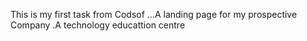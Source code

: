 This is my first task from Codsof ...A landing page for my prospective Company .A technology educattion centre

